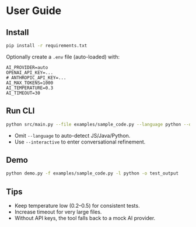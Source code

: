 # User Guide

## Install

```bash
pip install -r requirements.txt
```

Optionally create a `.env` file (auto-loaded) with:

```properties
AI_PROVIDER=auto
OPENAI_API_KEY=...
# ANTHROPIC_API_KEY=...
AI_MAX_TOKENS=1000
AI_TEMPERATURE=0.3
AI_TIMEOUT=30
```

## Run CLI

```bash
python src/main.py --file examples/sample_code.py --language python --output test_output
```

- Omit `--language` to auto-detect JS/Java/Python.
- Use `--interactive` to enter conversational refinement.

## Demo

```bash
python demo.py -f examples/sample_code.py -l python -o test_output
```

## Tips
- Keep temperature low (0.2–0.5) for consistent tests.
- Increase timeout for very large files.
- Without API keys, the tool falls back to a mock AI provider.
